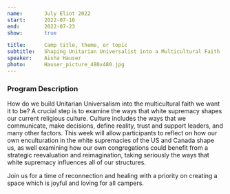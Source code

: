 ```yaml
---
name:       July Eliot 2022
start:      2022-07-16
end:        2022-07-23
show:       true

title:      Camp title, theme, or topic
subtitle:   Shaping Unitarian Universalist into a Multicultural Faith
speaker:    Aisha Hauser
photo:      Hauser_picture_480x480.jpg
---
```


### Program Description

How do we build Unitarian Universalism into the multicultural faith we want it to be?  A crucial step is to examine the ways that white supremacy shapes our current religious culture.  Culture includes the ways that we communicate, make decisions, define reality, trust and support leaders, and many other factors.  This week will allow participants to reflect on how our own enculturation in the white supremacies of the US and Canada shape us, as well examining how our own congregations could benefit from a strategic reevaluation and reimagination, taking seriously the ways that white supremacy influences all of our structures.

Join us for a time of reconnection and healing with a priority on creating a space which is joyful and loving for all campers.